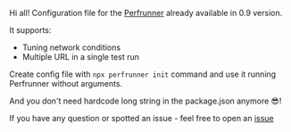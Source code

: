 Hi all! Configuration file for the [Perfrunner](https://www.npmjs.com/package/perfrunner) already available in 0.9 version.

It supports:

- Tuning network conditions
- Multiple URL in a single test run

Create config file with `npx perfrunner init` command and use it running Perfrunner without arguments.

And you don't need hardcode long string in the package.json anymore 😎!

If you have any question or spotted an issue - feel free to open an [issue](https://github.com/Drag13/perfrunner)
